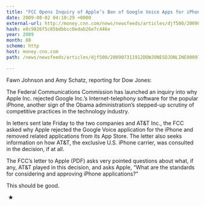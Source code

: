 ```yaml
---
title: "FCC Opens Inquiry of Apple’s Ban of Google Voice Apps for iPhone"
date: 2009-08-02 04:10:29 +0000
external-url: http://money.cnn.com/news/newsfeeds/articles/djf500/200907311912DOWJONESDJONLINE000919_FORTUNE5.htm
hash: e0c9826f5c85bdbbcc0edab26e7c446e
year: 2009
month: 08
scheme: http
host: money.cnn.com
path: /news/newsfeeds/articles/djf500/200907311912DOWJONESDJONLINE000919_FORTUNE5.htm

---
```


Fawn Johnson and Amy Schatz, reporting for Dow Jones:



  The Federal Communications Commission has launched an inquiry into why Apple Inc. rejected Google Inc.’s Internet-telephony software for the popular iPhone, another sign of the Obama administration’s stepped-up scrutiny of competitive practices in the technology industry.

  
  In letters sent late Friday to the two companies and AT&T Inc., the FCC asked why Apple rejected the Google Voice application for the iPhone and removed related applications from its App Store. The letter also seeks information on how AT&T, the exclusive U.S. iPhone carrier, was consulted in the decision, if at all.



The FCC’s letter to Apple (PDF) asks very pointed questions about what, if any, AT&T played in this decision, and asks Apple, “What are the standards for considering and approving iPhone applications?”


This should be good.



 ★ 

